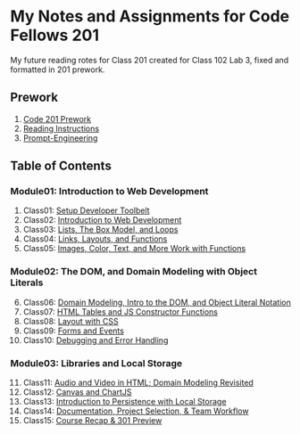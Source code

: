 # My Notes and Assignments for Code Fellows 201

My future reading rotes for Class 201 created for Class 102 Lab 3, fixed and formatted in 201 prework.

## Prework

1. [Code 201 Prework](https://codefellows.github.io/code-201-guide/curriculum/prework/)
2. [Reading Instructions](ReadingInstructions.md)
3. [Prompt-Engineering](prompt-engineering.md)

## Table of Contents

### Module01: Introduction to Web Development

1. Class01: [Setup Developer Toolbelt](Class01.md)
2. Class02: [Introduction to Web Development](Class02.md)
3. Class03: [Lists, The Box Model, and Loops](Class03.md)
4. Class04: [Links, Layouts, and Functions](Class04.md)
5. Class05: [Images, Color, Text, and More Work with Functions](Class05.md)

### Module02: The DOM, and Domain Modeling with Object Literals

6. Class06: [Domain Modeling, Intro to the DOM, and Object Literal Notation](Class06.md)
7. Class07: [HTML Tables and JS Constructor Functions](Class07.md)
8. Class08: [Layout with CSS](Class08.md)
9. Class09: [Forms and Events](Class09.md)
10. Class10: [Debugging and Error Handling](Class10.md)

### Module03: Libraries and Local Storage

11. Class11: [Audio and Video in HTML; Domain Modeling Revisited](Class11.md)
12. Class12: [Canvas and ChartJS](Class12.md)
13. Class13: [Introduction to Persistence with Local Storage](Class13.md)
14. Class14: [Documentation, Project Selection, & Team Workflow](Class14.md)
15. Class15: [Course Recap & 301 Preview](Class15.md)
